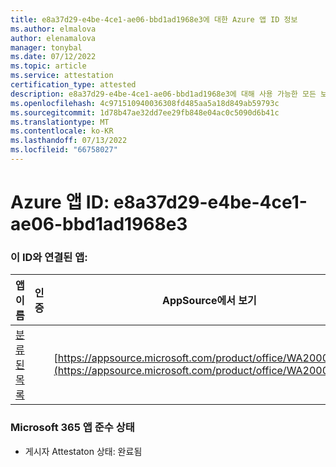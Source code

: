 ```yaml
---
title: e8a37d29-e4be-4ce1-ae06-bbd1ad1968e3에 대한 Azure 앱 ID 정보
ms.author: elmalova
author: elenamalova
manager: tonybal
ms.date: 07/12/2022
ms.topic: article
ms.service: attestation
certification_type: attested
description: e8a37d29-e4be-4ce1-ae06-bbd1ad1968e3에 대해 사용 가능한 모든 보안 및 규정 준수 정보입니다.
ms.openlocfilehash: 4c971510940036308fd485aa5a18d849ab59793c
ms.sourcegitcommit: 1d78b47ae32dd7ee29fb848e04ac0c5090d6b41c
ms.translationtype: MT
ms.contentlocale: ko-KR
ms.lasthandoff: 07/13/2022
ms.locfileid: "66758027"
---
```

# <a name="azure-app-id-e8a37d29-e4be-4ce1-ae06-bbd1ad1968e3"></a>Azure 앱 ID: e8a37d29-e4be-4ce1-ae06-bbd1ad1968e3


### <a name="apps-associated-with-this-id"></a>이 ID와 연결된 앱:
| **앱 이름** | **인증** | **AppSource에서 보기** |
|--------------|---------------|-----------------------|
| [분류된 목록](../forward/WA200004155.md) |  | [https://appsource.microsoft.com/product/office/WA200004155](https://appsource.microsoft.com/product/office/WA200004155) |

### <a name="microsoft-365-app-compliance-status"></a>Microsoft 365 앱 준수 상태
- 게시자 Attestaton 상태: 완료됨

